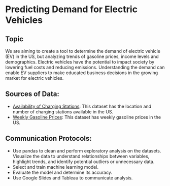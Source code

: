 # Predicting Demand for Electric Vehicles

## Topic
We are aiming to create a tool to determine the demand of electric vehicle (EV) in the US, but analyzing trends of gasoline prices, income levels and demographics. Electric vehicles have the potential to impact society by lowering fuel costs and reducing emissions. Understanding the demand can enable EV suppliers to make educated business decisions in the growing market for electric vehicles.

## Sources of Data:
- [Availability of Charging Stations](https://github.com/moesteelo/Predict-CO2-With-Data/blob/main/Resources/Alternative_Fueling_Stations.csv): This dataset has the location and number of charging stations available in the US.
- [Weekly Gasoline Prices](https://www.eia.gov/dnav/pet/pet_pri_gnd_dcus_nus_w.htm): This dataset has weekly gasoline prices in the US.

## Communication Protocols:
- Use pandas to clean and perform exploratory analysis on the datasets. Visualize the data to understand relationships between variables, highlight trends, and identify potential outliers or unnecessary data.
- Select and train machine learning model.
- Evaluate the model and determine its accuracy. 
- Use Google Slides and Tableau to communicate analysis.
